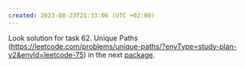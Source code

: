 ```yaml
---
created: 2023-08-23T21:33:06 (UTC +02:00)
---
```

Look solution for task 62. Unique Paths
(https://leetcode.com/problems/unique-paths/?envType=study-plan-v2&envId=leetcode-75) in the next
[package](../../../../../LeetCode/LeetCode_75_Level_1/Day_11_Dynamic_Programming/Medium/Unique_Paths/Solution.java).